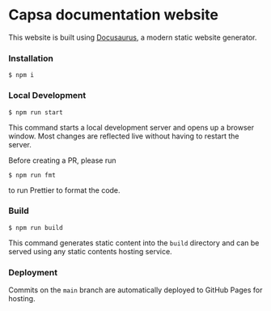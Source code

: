 # Capsa documentation website

This website is built using [Docusaurus](https://docusaurus.io/), a modern static website generator.

### Installation

```
$ npm i
```

### Local Development

```
$ npm run start
```

This command starts a local development server and opens up a browser window. Most changes are reflected live without having to restart the server.

Before creating a PR, please run

```
$ npm run fmt
```

to run Prettier to format the code.

### Build

```
$ npm run build
```

This command generates static content into the `build` directory and can be served using any static contents hosting service.

### Deployment

Commits on the `main` branch are automatically deployed to GitHub Pages for hosting.
